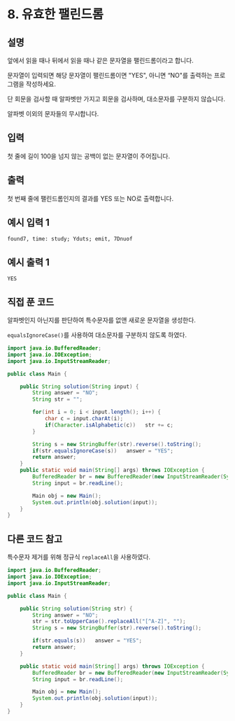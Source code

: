 # 8. 유효한 팰린드롬



## 설명

앞에서 읽을 때나 뒤에서 읽을 때나 같은 문자열을 팰린드롬이라고 합니다.

문자열이 입력되면 해당 문자열이 팰린드롬이면 "YES", 아니면 “NO"를 출력하는 프로그램을 작성하세요.

단 회문을 검사할 때 알파벳만 가지고 회문을 검사하며, 대소문자를 구분하지 않습니다.

알파벳 이외의 문자들의 무시합니다.



## 입력

첫 줄에 길이 100을 넘지 않는 공백이 없는 문자열이 주어집니다.



## 출력

첫 번째 줄에 팰린드롬인지의 결과를 YES 또는 NO로 출력합니다.



## 예시 입력 1 

```
found7, time: study; Yduts; emit, 7Dnuof
```



## 예시 출력 1

```
YES
```



## 직접 푼 코드

알파벳인지 아닌지를 판단하여 특수문자를 없앤 새로운 문자열을 생성한다.

`equalsIgnoreCase()`를 사용하여 대소문자를 구분하지 않도록 하였다.

```java
import java.io.BufferedReader;
import java.io.IOException;
import java.io.InputStreamReader;

public class Main {

    public String solution(String input) {
        String answer = "NO";
        String str = "";

        for(int i = 0; i < input.length(); i++) {
            char c = input.charAt(i);
            if(Character.isAlphabetic(c))   str += c;
        }

        String s = new StringBuffer(str).reverse().toString();
        if(str.equalsIgnoreCase(s))   answer = "YES";
        return answer;
    }
    public static void main(String[] args) throws IOException {
        BufferedReader br = new BufferedReader(new InputStreamReader(System.in));
        String input = br.readLine();

        Main obj = new Main();
        System.out.println(obj.solution(input));
    }
}

```



## 다른 코드 참고

특수문자 제거를 위해 정규식 `replaceAll`을 사용하였다.

```java
import java.io.BufferedReader;
import java.io.IOException;
import java.io.InputStreamReader;

public class Main {

    public String solution(String str) {
        String answer = "NO";
        str = str.toUpperCase().replaceAll("[^A-Z]", "");   
        String s = new StringBuffer(str).reverse().toString();

        if(str.equals(s))   answer = "YES";
        return answer;
    }

    public static void main(String[] args) throws IOException {
        BufferedReader br = new BufferedReader(new InputStreamReader(System.in));
        String input = br.readLine();

        Main obj = new Main();
        System.out.println(obj.solution(input));
    }
}

```

